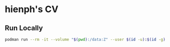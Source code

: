 # hienph's CV


## Run Locally

```bash
podman run --rm -it --volume "$(pwd):/data:Z" --user $(id -u):$(id -g) --userns=keep-id --entrypoint /usr/bin/pdflatex docker.io/texlive/texlive:latest cv.text -o cv.pdf
```
